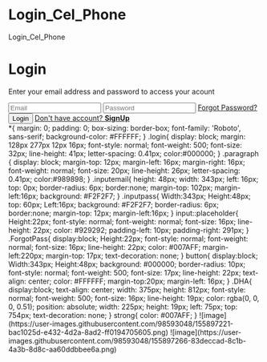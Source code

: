 # Login_Cel_Phone
 Login_Cel_Phone

<!--- HTML CODE ---!>

<!DOCTYPE html>
<html lang="pt-br">

<head>
    <meta charset="UTF-8">
    <meta http-equiv="X-UA-Compatible" content="IE=edge">
    <meta name="viewport" content="width=device-width, initial-scale=1.0">
    <link rel="stylesheet" href="styles.css">
    <link rel="preconnect" href="https://fonts.googleapis.com">
    <link rel="preconnect" href="https://fonts.gstatic.com" crossorigin>
    <link href="https://fonts.googleapis.com/css2?family=Roboto:ital@0;1&display=swap" rel="stylesheet">
    <link rel="preconnect" href="https://fonts.googleapis.com">
    <link rel="preconnect" href="https://fonts.gstatic.com" crossorigin>
    <link rel="preconnect" href="https://fonts.googleapis.com">
    <link rel="preconnect" href="https://fonts.gstatic.com" crossorigin>
    <link href="https://fonts.googleapis.com/css2?family=Roboto:ital,wght@0,400;0,500;1,400&display=swap"
        rel="stylesheet">
    <title>Signin</title>
</head>

<body>
    <div>
        <h1 class="login">Login</h1>
        <p class="paragraph">Enter your email address and password to access your acount </p>
        <input class="inputemail" placeholder="Email">
        <input class="inputpass" placeholder="Password">
        <a href="" class="ForgotPass">Forgot Password?</a>
        <button type="button">Login</button>
        <a class="DHA" href=""> Don't have account? <strong>SignUp</strong></a>
    </div>
</body>

<!--- CSS CODE ---!>

*{
    margin: 0;
    padding: 0;
    box-sizing: border-box;
    font-family: 'Roboto', sans-serif;  
    background-color: #FFFFFF;
}

.login{

    display: block;
    margin: 128px 277px 12px 16px;
    font-style: normal;
    font-weight: 500;
    font-size: 32px;
    line-height: 41px;
    letter-spacing: 0.41px;
    color:#000000;
}

.paragraph {

    display: block;
    margin-top: 12px;
    margin-left: 16px;
    margin-right: 16px;
    font-weight: normal;
    font-size: 20px;
    line-height: 26px;
    letter-spacing: 0.41px;
    color:#989898;
}

.inputemail{
    
    height: 48px;
    width: 343px;
    left: 16px;
    top: 0px;
    border-radius: 6px;
    border:none;
    margin-top: 102px;
    margin-left:16px;
    background: #F2F2F7;
   
}

.inputpass{

    Width:343px;
    Height:48px;
    top: 60px;
    Left:16px;
    background: #F2F2F7;
    border-radius: 6px;
    border:none;
    margin-top: 12px;
    margin-left:16px;
    
}

input::placeholder{
    
    Height:22px;
    font-style: normal;
    font-weight: normal;
    font-size: 16px;
    line-height: 22px;
    color: #929292;
    padding-left: 10px;
    padding-right: 291px;

}

.ForgotPass{

    display:block;
    Height:22px;
    font-style: normal;
    font-weight: normal;
    font-size: 16px;
    line-height: 22px;
    color: #007AFF;
    margin-left:220px;
    margin-top: 17px;
    text-decoration: none;
   
}

button{
    
    display:block;
    Width:343px;
    Height:48px;
    background: #000000;
    border-radius: 10px;
    font-style: normal;
    font-weight: 500;
    font-size: 17px;
    line-height: 22px;
    text-align: center;
    color: #FFFFFF;
    margin-top:20px;
    margin-left: 16px;
}

.DHA{

    display:block;
    text-align: center;
    width: 375px;
    height: 812px;
    font-style: normal;
    font-weight: 500;
    font-size: 16px;
    line-height: 19px;
    color: rgba(0, 0, 0, 0.51);
    position: absolute;
    width: 225px;
    height: 19px;
    left: 75px;
    top: 754px;
    text-decoration: none;
 
   }

strong{
    
    color: #007AFF;
}

<!--- PRINT-SCREEN----!>

![image](https://user-images.githubusercontent.com/98593048/155897221-bac1025d-e432-4d2a-8ad2-ff0194705605.png)

![image](https://user-images.githubusercontent.com/98593048/155897266-83deccad-8c1b-4a3b-8d8c-aa60ddbbee6a.png)
